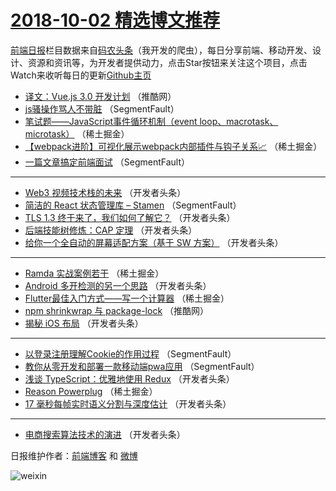 # [2018-10-02 精选博文推荐](http://hao.caibaojian.com/date/2018/10/02)

[前端日报](http://caibaojian.com/c/news)栏目数据来自[码农头条](http://hao.caibaojian.com/)（我开发的爬虫），每日分享前端、移动开发、设计、资源和资讯等，为开发者提供动力，点击Star按钮来关注这个项目，点击Watch来收听每日的更新[Github主页](https://github.com/kujian/frontendDaily)
* [译文：Vue.js 3.0 开发计划](http://hao.caibaojian.com/87999.html) （推酷网）
* [js骚操作骂人不带脏](http://hao.caibaojian.com/87966.html) （SegmentFault）
* [笔试题——JavaScript事件循环机制（event loop、macrotask、microtask）](http://hao.caibaojian.com/87971.html) （稀土掘金）
* [【webpack进阶】可视化展示webpack内部插件与钩子关系📈](http://hao.caibaojian.com/87974.html) （稀土掘金）
* [一篇文章搞定前端面试](http://hao.caibaojian.com/87965.html) （SegmentFault）

***
* [Web3 视频技术栈的未来](http://hao.caibaojian.com/87986.html) （开发者头条）
* [简洁的 React 状态管理库 &#8211; Stamen](http://hao.caibaojian.com/87967.html) （SegmentFault）
* [TLS 1.3 终于来了，我们如何了解它？](http://hao.caibaojian.com/87981.html) （开发者头条）
* [后端技能树修炼：CAP 定理](http://hao.caibaojian.com/87983.html) （开发者头条）
* [给你一个全自动的屏幕适配方案（基于 SW 方案）](http://hao.caibaojian.com/87987.html) （开发者头条）

***
* [Ramda 实战案例若干](http://hao.caibaojian.com/87972.html) （稀土掘金）
* [Android 多开检测的另一个思路](http://hao.caibaojian.com/87988.html) （开发者头条）
* [Flutter最佳入门方式——写一个计算器](http://hao.caibaojian.com/87973.html) （稀土掘金）
* [npm shrinkwrap 与 package-lock](http://hao.caibaojian.com/87998.html) （推酷网）
* [揭秘 iOS 布局](http://hao.caibaojian.com/87982.html) （开发者头条）

***
* [以登录注册理解Cookie的作用过程](http://hao.caibaojian.com/87968.html) （SegmentFault）
* [教你从零开发和部署一款移动端pwa应用](http://hao.caibaojian.com/87969.html) （SegmentFault）
* [浅谈 TypeScript：优雅地使用 Redux](http://hao.caibaojian.com/87984.html) （开发者头条）
* [Reason Powerplug](http://hao.caibaojian.com/87970.html) （稀土掘金）
* [17 毫秒每帧实时语义分割与深度估计](http://hao.caibaojian.com/87985.html) （开发者头条）

***
* [电商搜索算法技术的演进](http://hao.caibaojian.com/87980.html) （开发者头条）

日报维护作者：[前端博客](http://caibaojian.com/) 和 [微博](http://caibaojian.com/go/weibo)

![weixin](https://user-images.githubusercontent.com/3055447/38468989-651132ac-3b80-11e8-8e6b-15122322a9d7.png)